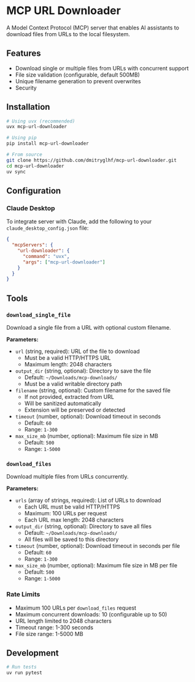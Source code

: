 # MCP URL Downloader

A Model Context Protocol (MCP) server that enables AI assistants to download files from URLs to the local filesystem.

## Features

- Download single or multiple files from URLs with concurrent support
- File size validation (configurable, default 500MB)
- Unique filename generation to prevent overwrites
- Security

## Installation

```bash
# Using uvx (recommended)
uvx mcp-url-downloader

# Using pip
pip install mcp-url-downloader

# From source
git clone https://github.com/dmitryglhf/mcp-url-downloader.git
cd mcp-url-downloader
uv sync
```

## Configuration

### Claude Desktop

To integrate server with Claude, add the following to your `claude_desktop_config.json` file:

```json
{
  "mcpServers": {
    "url-downloader": {
      "command": "uvx",
      "args": ["mcp-url-downloader"]
    }
  }
}
```
## Tools

### `download_single_file`
Download a single file from a URL with optional custom filename.

**Parameters:**
- `url` (string, required): URL of the file to download
  - Must be a valid HTTP/HTTPS URL
  - Maximum length: 2048 characters
- `output_dir` (string, optional): Directory to save the file
  - Default: `~/Downloads/mcp-downloads/`
  - Must be a valid writable directory path
- `filename` (string, optional): Custom filename for the saved file
  - If not provided, extracted from URL
  - Will be sanitized automatically
  - Extension will be preserved or detected
- `timeout` (number, optional): Download timeout in seconds
  - Default: `60`
  - Range: `1-300`
- `max_size_mb` (number, optional): Maximum file size in MB
  - Default: `500`
  - Range: `1-5000`

### `download_files`
Download multiple files from URLs concurrently.

**Parameters:**
- `urls` (array of strings, required): List of URLs to download
  - Each URL must be valid HTTP/HTTPS
  - Maximum: 100 URLs per request
  - Each URL max length: 2048 characters
- `output_dir` (string, optional): Directory to save all files
  - Default: `~/Downloads/mcp-downloads/`
  - All files will be saved to this directory
- `timeout` (number, optional): Download timeout in seconds per file
  - Default: `60`
  - Range: `1-300`
- `max_size_mb` (number, optional): Maximum file size in MB per file
  - Default: `500`
  - Range: `1-5000`


### Rate Limits

- Maximum 100 URLs per `download_files` request
- Maximum concurrent downloads: 10 (configurable up to 50)
- URL length limited to 2048 characters
- Timeout range: 1-300 seconds
- File size range: 1-5000 MB


## Development

```bash
# Run tests
uv run pytest
```
